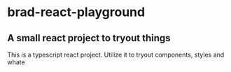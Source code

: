 # brad-react-playground

## A small react project to tryout things

This is a typescript react project. Utilize it to tryout components, styles and whate
